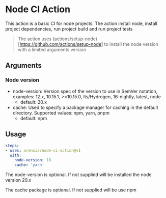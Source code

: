 # Node CI Action
This action is a basic CI for node projects. The action install node, install project dependencies, run project build and run project tests

> The action uses (actions/setup-node)[https://github.com/actions/setup-node] to install the node version with a limited arguments version

## Arguments

### Node version
- node-version: Version spec of the version to use in SemVer notation, examples: 12.x, 10.15.1, >=10.15.0, lts/Hydrogen, 16-nightly, latest, node
  - default: 20.x
- cache: Used to specify a package manager for caching in the default directory. Supported values: npm, yarn, pnpm
  - default: npm
 
## Usage

```yaml
steps:
- uses: arensis/node-ci-action@v1
  with:
    node-version: 18
    cache: 'yarn'
```

The node-version is optional. If not supplied will be installed the node version 20.x

The cache package is optional. If not supplied will be use npm
